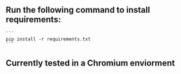 ## Run the following command to install requirements:
    ```
    pip install -r requirements.txt
    ```
## Currently tested in a Chromium enviorment


